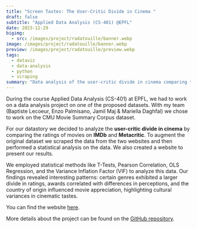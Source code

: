 ```yaml
---
title: "Screen Tastes: The User-Critic Divide in Cinema "
draft: false
subtitle: "Applied Data Analysis (CS-401) @EPFL"
date: 2023-12-29
bigimg:
  - src: /images/project/radatouille/banner.webp
image: /images/project/radatouille/banner.webp
preview: /images/project/radatouille/preview.webp
tags:
  - dataviz
  - data-analysis
  - python
  - scraping
summary: "Data analysis of the user-critic divide in cinema comparing the ratings of movies on IMDb and Metacritic."
---
```


During the course Applied Data Analysis (CS-401) at EPFL, we had to work on a data analysis project on one of the proposed datasets.
With my team (Baptiste Lecoeur, Enzo Palmisano, Jamil Maj & Mariella Daghfal) we chose to work on the CMU Movie Summary Corpus dataset.

For our datastory we decided to analyze the **user-critic divide in cinema** by comparing the ratings of movies on **IMDb** and **Metacritic**. To augment the original dataset we scraped the data from the two websites and then performed a statistical analysis on the data. We also created a website to present our results.

We employed statistical methods like T-Tests, Pearson Correlation, OLS Regression, and the Variance Inflation Factor (VIF) to analyze this data. Our findings revealed interesting patterns: certain genres exhibited a larger divide in ratings, awards correlated with differences in perceptions, and the country of origin influenced movie appreciation, highlighting cultural variances in cinematic tastes.

You can find the website [here](https://epfl-ada.github.io/ada-2023-project-radatouille/).

More details about the project can be found on the [GitHub repository](https://github.com/epfl-ada/ada-2023-project-radatouille).